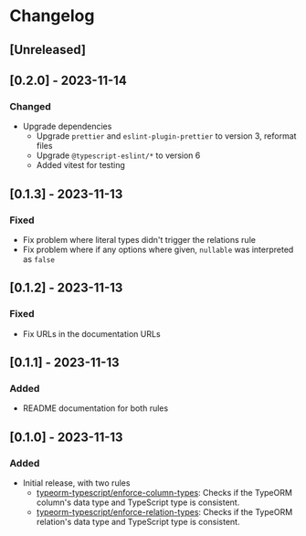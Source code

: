 # Changelog

## [Unreleased]

## [0.2.0] - 2023-11-14

### Changed

- Upgrade dependencies
    - Upgrade `prettier` and `eslint-plugin-prettier` to version 3, reformat files
    - Upgrade `@typescript-eslint/*` to version 6
    - Added vitest for testing

## [0.1.3] - 2023-11-13

### Fixed

- Fix problem where literal types didn't trigger the relations rule
- Fix problem where if any options where given, `nullable` was interpreted as `false`

## [0.1.2] - 2023-11-13

### Fixed

- Fix URLs in the documentation URLs

## [0.1.1] - 2023-11-13

### Added

- README documentation for both rules

## [0.1.0] - 2023-11-13

### Added

-   Initial release, with two rules
    -   [typeorm-typescript/enforce-column-types](./README.md#typeorm-typescriptenforce-column-types): Checks if the TypeORM column's data type and TypeScript type is consistent.
    -   [typeorm-typescript/enforce-relation-types](./README.md#typeorm-typescriptenforce-relation-types): Checks if the TypeORM relation's data type and TypeScript type is consistent.
